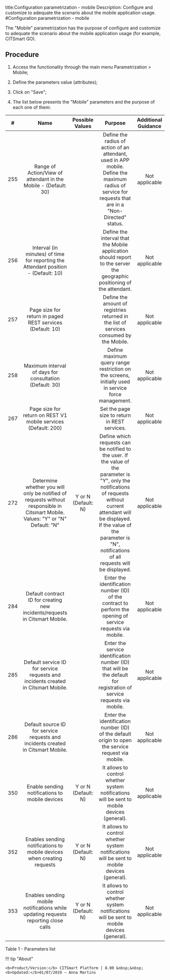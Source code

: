 title:Configuration parametrization - mobile
Description: Configure and customize to adequate the scenario about the mobile application usage.
#Configuration parametrization - mobile

The "Mobile" parametrization has the purpose of configure and customize to adequate the scenario about the mobile application usage (for example, CITSmart GO).

Procedure
-------------

1.  Access the functionality through the main menu Parametrization \> Mobile;

2.  Define the parameters value (attributes);

3.  Click on "Save";

4.  The list below presents the "Mobile" parameters and the purpose of each one
    of them:

|  #  |                                                               Name                                                              |   Possible Values   |                                                                                                                             Purpose                                                                                                                             | Additional Guidance |
|:---:|:-------------------------------------------------------------------------------------------------------------------------------:|:-------------------:|:---------------------------------------------------------------------------------------------------------------------------------------------------------------------------------------------------------------------------------------------------------------:|:-------------------:|
| 255 |                                 Range of Action/View of attendant in the Mobile - (Default: 30)                                 |                     |                                                     Define the radius of action of an attendant, used in APP mobile. Define the maximum radius of service for requests that are in a "Non-Directed" status.                                                     |    Not applicable   |
| 256 |                        Interval (in minutes) of time for reporting the Attendant position - (Default: 10)                       |                     |                                                                     Define the interval that the Mobile application should report to the server the geographic positioning of the attendant.                                                                    |    Not applicable   |
| 257 |                                    Page size for return in paged REST services (Default: 10)                                    |                     |                                                                                     Define the amount of registries returned in the list of services consumed by the Mobile.                                                                                    |    Not applicable   |
| 258 |                                     Maximum interval of days for consultation (Default: 30)                                     |                     |                                                                                Define maximum query range restriction on the screens, initially used in service force management.                                                                               |    Not applicable   |
| 267 |                                  Page size for return on REST V1 mobile services (Default: 200)                                 |                     |                                                                                                          Set the page size to return in REST services.                                                                                                          |    Not applicable   |
| 272 | Determine whether you will only be notified of requests without responsible in Citsmart Mobile. Values: "Y" or "N" Default: "N" | Y or N (Default: N) | Define which requests can be notified to the user. If the value of the parameter is "Y", only the notifications of requests without current attendant will be displayed. If the value of the parameter is "N", notifications of all requests will be displayed. |    Not applicable   |
| 284 |                           Default contract ID for creating new incidents/requests in Citsmart Mobile.                           |                     |                                                                           Enter the identification number (ID) of the contract to perform the opening of service requests via mobile.                                                                           |    Not applicable   |
| 285 |                        Default service ID for service requests and incidents created in Citsmart Mobile.                        |                     |                                                                      Enter the service identification number (ID) that will be the default for registration of service requests via mobile.                                                                     |    Not applicable   |
| 286 |                         Default source ID for service requests and incidents created in Citsmart Mobile.                        |                     |                                                                                Enter the identification number (ID) of the default origin to open the service request via mobile.                                                                               |    Not applicable   |
| 350 |                                          Enable sending notifications to mobile devices                                         | Y or N (Default: N) |                                                                                   It allows to control whether system notifications will be sent to mobile devices (general).                                                                                   |    Not applicable   |
| 352 |                              Enables sending notifications to mobile devices when creating requests                             | Y or N (Default: N) |                                                                                   It allows to control whether system notifications will be sent to mobile devices (general).                                                                                   |    Not applicable   |
| 353 |                        Enables sending mobile notifications while updating requests reporting close calls                       | Y or N (Default: N) |                                                                                   It allows to control whether system notifications will be sent to mobile devices (general).                                                                                   |    Not applicable   |

Table 1 - Parameters list

!!! tip "About"

    <b>Product/Version:</b> CITSmart Platform | 8.00 &nbsp;&nbsp;
    <b>Updated:</b>01/07/2019 – Anna Martins
